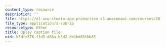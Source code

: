 ```yaml
---
content_type: resource
description: ''
file: https://ol-ocw-studio-app-production.s3.amazonaws.com/courses/20-219-becoming-the-next-bill-nye-writing-and-hosting-the-educational-show-january-iap-2015/b5dfc576f1d5d88ab3d2db1bd63fbb85_bB7KvV3tRZA.srt
file_type: application/x-subrip
resourcetype: Other
title: 3play caption file
uid: b5dfc576-f1d5-d88a-b3d2-db1bd63fbb85
---
```

